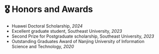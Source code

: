 # 🎖 Honors and Awards
- Huawei Doctoral Scholarship, *2024*
- Excellent graduate student, Southeast University, *2023*
- Second Prize for Postgraduate scholarship, Southeast University, *2023*
- Outstanding Graduates Award of Nanjing University of Information Science and Technology, *2020*
